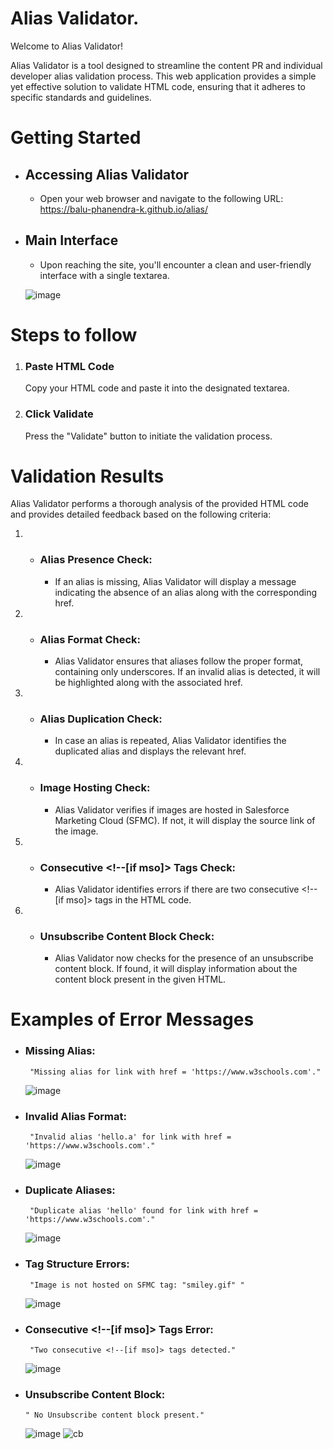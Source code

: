 # Alias Validator.
Welcome to Alias Validator!

Alias Validator is a tool designed to streamline the content PR and individual developer alias validation process. This web application provides a simple yet effective solution to validate HTML code, ensuring that it adheres to specific standards and guidelines.
# Getting Started


  * ## Accessing Alias Validator
    * Open your web browser and navigate to the following URL: https://balu-phanendra-k.github.io/alias/ 

 * ## Main Interface
   * Upon reaching the site, you'll encounter a clean and user-friendly interface with a single textarea.
     
   ![image](https://github.com/Balu-Phanendra-K/alias/assets/144592153/eb7aebe0-1de8-4152-9ace-02082bdb67ab)

# Steps to follow

  1. ### Paste HTML Code
     Copy your HTML code and paste it into the designated textarea.

2.  ### Click Validate
    Press the "Validate" button to initiate the validation process.

# Validation Results
Alias Validator performs a thorough analysis of the provided HTML code and provides detailed feedback based on the following criteria:

 1. * ### Alias Presence Check:
       * If an alias is missing, Alias Validator will display a message indicating the absence of an alias along with the corresponding href.

2. *  ### Alias Format Check:
       * Alias Validator ensures that aliases follow the proper format, containing only underscores. If an invalid alias is detected, it will be highlighted along with the associated href.

 3. * ### Alias Duplication Check:
       * In case an alias is repeated, Alias Validator identifies the duplicated alias and displays the relevant href.

 4. * ### Image Hosting Check:
       * Alias Validator verifies if images are hosted in Salesforce Marketing Cloud (SFMC). If not, it will display the source link of the image.

5. * ###  Consecutive <!--[if mso]> Tags Check:
     * Alias Validator identifies errors if there are two consecutive <!--[if mso]> tags in the HTML code.

 6. * ### Unsubscribe Content Block Check:
      * Alias Validator now checks for the presence of an unsubscribe content block. If found, it will display information about the content block present in the given HTML.

# Examples of Error Messages

*  ###  Missing Alias:
        "Missing alias for link with href = 'https://www.w3schools.com'."
   ![image](https://github.com/Balu-Phanendra-K/alias/assets/144592153/753a12b8-07a0-46dd-9b46-ddb3a4c55e02)



*  ###  Invalid Alias Format:
        "Invalid alias 'hello.a' for link with href = 'https://www.w3schools.com'."
   ![image](https://github.com/Balu-Phanendra-K/alias/assets/144592153/79ed7297-4781-47cc-b5b4-d6f4b2fc9806)



*  ###  Duplicate Aliases:
        "Duplicate alias 'hello' found for link with href = 'https://www.w3schools.com'."
   ![image](https://github.com/Balu-Phanendra-K/alias/assets/144592153/c75b011a-d111-4f5e-b2f8-ed951819bc5e)

*  ###  Tag Structure Errors:
        "Image is not hosted on SFMC tag: "smiley.gif" "
   ![image](https://github.com/Balu-Phanendra-K/alias/assets/144592153/f9b39cc0-044a-43dc-a451-960ff8c9f3f2)


*  ###  Consecutive <!--[if mso]> Tags Error:
        "Two consecutive <!--[if mso]> tags detected."
   ![image](https://github.com/Balu-Phanendra-K/alias/assets/144592153/a415b743-a03b-449a-bd05-68bf7599a9ee)


*  ###  Unsubscribe Content Block:
       " No Unsubscribe content block present."
   ![image](https://github.com/Balu-Phanendra-K/alias/assets/144592153/30dd09c2-8f8b-4201-9a21-813db378ca9c)
   ![cb](https://github.com/Balu-Phanendra-K/alias/assets/144592153/bfafc301-7052-440b-b033-1eb85a7dbd37)




